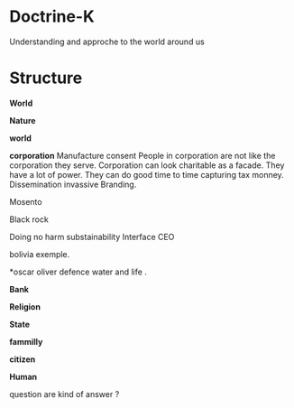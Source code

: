 # Doctrine-K
Understanding and approche to the world around us



# Structure 
__World__

__Nature__

__world__

__corporation__
Manufacture consent
People in corporation are not like the corporation they serve.
Corporation can look charitable as a facade.
They have a lot of power.
They can do good time to time capturing tax monney.
Dissemination invassive Branding.

Mosento

Black rock

Doing no harm
substainability
Interface CEO 

bolivia exemple.

*oscar oliver defence water and life .




__Bank__

__Religion__

__State__

__fammilly__

__citizen__

__Human__


question are kind of answer ? 
